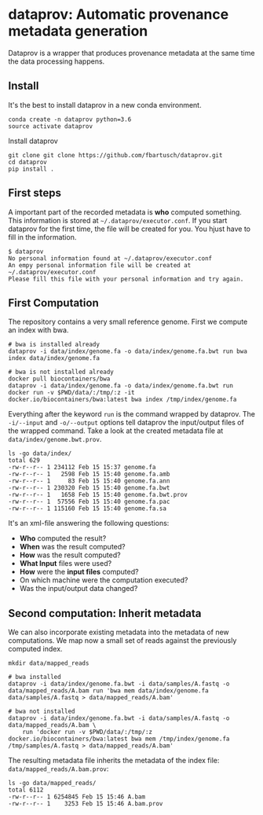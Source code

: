 # dataprov: Automatic provenance metadata generation

Dataprov is a wrapper that produces provenance metadata at the same time the data processing happens.

## Install

It's the best to install dataprov in a new conda environment.

```
conda create -n dataprov python=3.6
source activate dataprov
```

Install dataprov

```
git clone git clone https://github.com/fbartusch/dataprov.git
cd dataprov
pip install .
```

## First steps

A important part of the recorded metadata is **who** computed something.
This information is stored at `~/.dataprov/executor.conf`. If you start dataprov for the first time, the file will be created for you. You hjust have to fill in the information. 

```
$ dataprov
No personal information found at ~/.dataprov/executor.conf
An empy personal information file will be created at ~/.dataprov/executor.conf
Please fill this file with your personal information and try again.
```

## First Computation

The repository contains a very small reference genome. First we compute an index with bwa. 

```
# bwa is installed already
dataprov -i data/index/genome.fa -o data/index/genome.fa.bwt run bwa index data/index/genome.fa

# bwa is not installed already
docker pull biocontainers/bwa
dataprov -i data/index/genome.fa -o data/index/genome.fa.bwt run docker run -v $PWD/data/:/tmp/:z -it docker.io/biocontainers/bwa:latest bwa index /tmp/index/genome.fa
```

Everything after the keyword `run` is the command wrapped by dataprov. The `-i/--input` and `-o/--output` options tell dataprov the input/output files of the wrapped command.
Take a look at the created metadata file at `data/index/genome.bwt.prov`.

```
ls -go data/index/
total 629
-rw-r--r-- 1 234112 Feb 15 15:37 genome.fa
-rw-r--r-- 1   2598 Feb 15 15:40 genome.fa.amb
-rw-r--r-- 1     83 Feb 15 15:40 genome.fa.ann
-rw-r--r-- 1 230320 Feb 15 15:40 genome.fa.bwt
-rw-r--r-- 1   1658 Feb 15 15:40 genome.fa.bwt.prov
-rw-r--r-- 1  57556 Feb 15 15:40 genome.fa.pac
-rw-r--r-- 1 115160 Feb 15 15:40 genome.fa.sa
```

It's an xml-file answering the following questions:

  * **Who** computed the result?
  * **When** was the result computed?
  * **How** was the result computed?
  * **What Input** files were used?
  * **How** were the **input files** computed?
  * On which machine were the computation executed?
  * Was the input/output data changed? 

## Second computation: Inherit metadata

We can also incorporate existing metadata into the metadata of new computations. We map now a small set of reads against the previously computed index.

```
mkdir data/mapped_reads

# bwa installed
dataprov -i data/index/genome.fa.bwt -i data/samples/A.fastq -o data/mapped_reads/A.bam run 'bwa mem data/index/genome.fa data/samples/A.fastq > data/mapped_reads/A.bam'

# bwa not installed
dataprov -i data/index/genome.fa.bwt -i data/samples/A.fastq -o data/mapped_reads/A.bam \
    run 'docker run -v $PWD/data/:/tmp/:z  docker.io/biocontainers/bwa:latest bwa mem /tmp/index/genome.fa /tmp/samples/A.fastq > data/mapped_reads/A.bam'
```

The resulting metadata file inherits the metadata of the index file: `data/mapped_reads/A.bam.prov`:

```
ls -go data/mapped_reads/
total 6112
-rw-r--r-- 1 6254845 Feb 15 15:46 A.bam
-rw-r--r-- 1    3253 Feb 15 15:46 A.bam.prov
```
